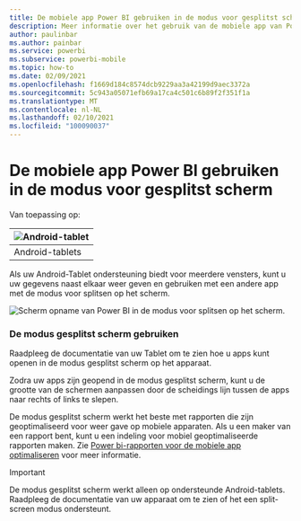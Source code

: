 ```yaml
---
title: De mobiele app Power BI gebruiken in de modus voor gesplitst scherm
description: Meer informatie over het gebruik van de mobiele app van Power BI in de modus voor splitsen op het scherm.
author: paulinbar
ms.author: painbar
ms.service: powerbi
ms.subservice: powerbi-mobile
ms.topic: how-to
ms.date: 02/09/2021
ms.openlocfilehash: f1669d184c8574dcb9229aa3a42199d9aec3372a
ms.sourcegitcommit: 5c943a05071efb69a17ca4c501c6b89f2f351f1a
ms.translationtype: MT
ms.contentlocale: nl-NL
ms.lasthandoff: 02/10/2021
ms.locfileid: "100090037"
---
```

# <a name="use-the-power-bi-mobile-app-in-split-screen-mode"></a>De mobiele app Power BI gebruiken in de modus voor gesplitst scherm

Van toepassing op:

| ![Android-tablet](./media/mobile-apps-split-screen/android-logo-40-px.png) |
|:--- |
| Android-tablets |

Als uw Android-Tablet ondersteuning biedt voor meerdere vensters, kunt u uw gegevens naast elkaar weer geven en gebruiken met een andere app met de modus voor splitsen op het scherm.

![Scherm opname van Power BI in de modus voor splitsen op het scherm.](media/mobile-apps-split-screen/power-bi-mobile-split-screen.png)

### <a name="using-split-screen-mode"></a>De modus gesplitst scherm gebruiken

Raadpleeg de documentatie van uw Tablet om te zien hoe u apps kunt openen in de modus gesplitst scherm op het apparaat.

Zodra uw apps zijn geopend in de modus gesplitst scherm, kunt u de grootte van de schermen aanpassen door de scheidings lijn tussen de apps naar rechts of links te slepen.

De modus gesplitst scherm werkt het beste met rapporten die zijn geoptimaliseerd voor weer gave op mobiele apparaten. Als u een maker van een rapport bent, kunt u een indeling voor mobiel geoptimaliseerde rapporten maken. Zie [Power bi-rapporten voor de mobiele app optimaliseren](../../create-reports/desktop-create-phone-report.md) voor meer informatie.

>[!IMPORTANT]
>De modus gesplitst scherm werkt alleen op ondersteunde Android-tablets. Raadpleeg de documentatie van uw apparaat om te zien of het een split-screen modus ondersteunt.